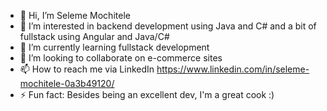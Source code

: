 - 👋 Hi, I’m Seleme Mochitele
- 👀 I’m interested in backend development using Java and C# and a bit of fullstack using Angular and Java/C#
- 🌱 I’m currently learning fullstack development
- 💞️ I’m looking to collaborate on e-commerce sites
- 📫 How to reach me via LinkedIn https://www.linkedin.com/in/seleme-mochitele-0a3b49120/
- ⚡ Fun fact: Besides being an excellent dev, I'm a great cook :)

<!---
smochitele/smochitele is a ✨ special ✨ repository because its `README.md` (this file) appears on your GitHub profile.
You can click the Preview link to take a look at your changes.
--->
